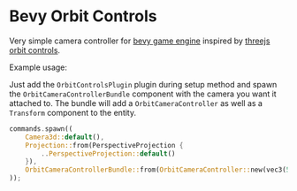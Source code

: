 # Bevy Orbit Controls

Very simple camera controller for [bevy game engine](https://bevy.org) inspired by
[threejs orbit controls](https://threejs.org/examples/?q=orbit#misc_controls_orbit).

Example usage:

Just add the `OrbitControlsPlugin` plugin during setup method and spawn the `OrbitCameraControllerBundle` component with
the camera you want it attached to. The bundle will add a `OrbitCameraController` as well as a `Transform` component to
the entity.

```rust
commands.spawn((
    Camera3d::default(),
    Projection::from(PerspectiveProjection {
        ..PerspectiveProjection::default()
    }),
    OrbitCameraControllerBundle::from(OrbitCameraController::new(vec3(5.0, 5.0, 5.0), Vec3::ZERO))
));
```
